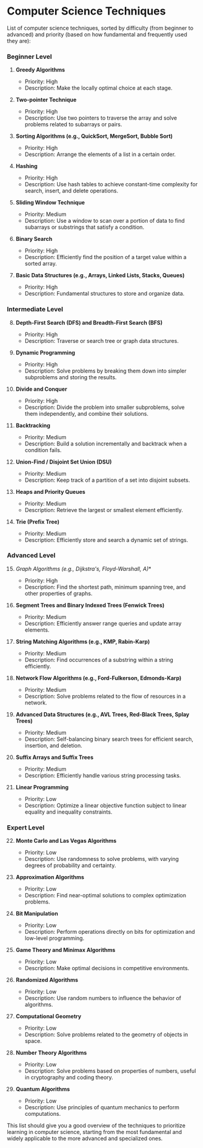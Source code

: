 # Computer Science Techniques
List of computer science techniques, sorted by difficulty (from beginner to advanced) and priority (based on how fundamental and frequently used they are):

### Beginner Level

1. **Greedy Algorithms**
   - Priority: High
   - Description: Make the locally optimal choice at each stage.

2. **Two-pointer Technique**
   - Priority: High
   - Description: Use two pointers to traverse the array and solve problems related to subarrays or pairs.

3. **Sorting Algorithms (e.g., QuickSort, MergeSort, Bubble Sort)**
   - Priority: High
   - Description: Arrange the elements of a list in a certain order.

4. **Hashing**
   - Priority: High
   - Description: Use hash tables to achieve constant-time complexity for search, insert, and delete operations.

5. **Sliding Window Technique**
   - Priority: Medium
   - Description: Use a window to scan over a portion of data to find subarrays or substrings that satisfy a condition.

6. **Binary Search**
   - Priority: High
   - Description: Efficiently find the position of a target value within a sorted array.

7. **Basic Data Structures (e.g., Arrays, Linked Lists, Stacks, Queues)**
   - Priority: High
   - Description: Fundamental structures to store and organize data.

### Intermediate Level

8. **Depth-First Search (DFS) and Breadth-First Search (BFS)**
   - Priority: High
   - Description: Traverse or search tree or graph data structures.

9. **Dynamic Programming**
   - Priority: High
   - Description: Solve problems by breaking them down into simpler subproblems and storing the results.

10. **Divide and Conquer**
    - Priority: High
    - Description: Divide the problem into smaller subproblems, solve them independently, and combine their solutions.

11. **Backtracking**
    - Priority: Medium
    - Description: Build a solution incrementally and backtrack when a condition fails.

12. **Union-Find / Disjoint Set Union (DSU)**
    - Priority: Medium
    - Description: Keep track of a partition of a set into disjoint subsets.

13. **Heaps and Priority Queues**
    - Priority: Medium
    - Description: Retrieve the largest or smallest element efficiently.

14. **Trie (Prefix Tree)**
    - Priority: Medium
    - Description: Efficiently store and search a dynamic set of strings.

### Advanced Level

15. **Graph Algorithms (e.g., Dijkstra's, Floyd-Warshall, A*)**
    - Priority: High
    - Description: Find the shortest path, minimum spanning tree, and other properties of graphs.

16. **Segment Trees and Binary Indexed Trees (Fenwick Trees)**
    - Priority: Medium
    - Description: Efficiently answer range queries and update array elements.

17. **String Matching Algorithms (e.g., KMP, Rabin-Karp)**
    - Priority: Medium
    - Description: Find occurrences of a substring within a string efficiently.

18. **Network Flow Algorithms (e.g., Ford-Fulkerson, Edmonds-Karp)**
    - Priority: Medium
    - Description: Solve problems related to the flow of resources in a network.

19. **Advanced Data Structures (e.g., AVL Trees, Red-Black Trees, Splay Trees)**
    - Priority: Medium
    - Description: Self-balancing binary search trees for efficient search, insertion, and deletion.

20. **Suffix Arrays and Suffix Trees**
    - Priority: Medium
    - Description: Efficiently handle various string processing tasks.

21. **Linear Programming**
    - Priority: Low
    - Description: Optimize a linear objective function subject to linear equality and inequality constraints.

### Expert Level

22. **Monte Carlo and Las Vegas Algorithms**
    - Priority: Low
    - Description: Use randomness to solve problems, with varying degrees of probability and certainty.

23. **Approximation Algorithms**
    - Priority: Low
    - Description: Find near-optimal solutions to complex optimization problems.

24. **Bit Manipulation**
    - Priority: Low
    - Description: Perform operations directly on bits for optimization and low-level programming.

25. **Game Theory and Minimax Algorithms**
    - Priority: Low
    - Description: Make optimal decisions in competitive environments.

26. **Randomized Algorithms**
    - Priority: Low
    - Description: Use random numbers to influence the behavior of algorithms.

27. **Computational Geometry**
    - Priority: Low
    - Description: Solve problems related to the geometry of objects in space.

28. **Number Theory Algorithms**
    - Priority: Low
    - Description: Solve problems based on properties of numbers, useful in cryptography and coding theory.

29. **Quantum Algorithms**
    - Priority: Low
    - Description: Use principles of quantum mechanics to perform computations.

This list should give you a good overview of the techniques to prioritize learning in computer science, starting from the most fundamental and widely applicable to the more advanced and specialized ones.